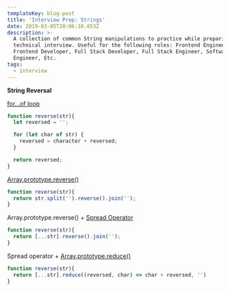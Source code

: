 ```yaml
---
templateKey: blog-post
title: 'Interview Prep: Strings'
date: 2019-03-05T20:06:10.853Z
description: >-
  A collection of common String manipulations to practice while preparing for a
  technical interview. Useful for the following roles: Frontend Engineer,
  Frontend Developer, Full Stack Developer, Full Stack Engineer, Software
  Engineer, Etc.
tags:
  - interview
---
```

**String Reversal**

[for...of loop](https://developer.mozilla.org/en-US/docs/Web/JavaScript/Reference/Statements/for...of)
```js
function reverse(str){
  let reversed = '';

  for (let char of str) {
    reversed = character + reversed;
  }

  return reversed;
}
```

[Array.prototype.reverse()](https://developer.mozilla.org/en-US/docs/Web/JavaScript/Reference/Global_Objects/Array/reverse)
```js
function reverse(str){
  return str.split('').reverse().join('');
}
```
Array.prototype.reverse() + [Spread Operator](https://developer.mozilla.org/en-US/docs/Web/JavaScript/Reference/Operators/Spread_syntax)
```js
function reverse(str){
  return [...str].reverse().join('');
}
```
Spread operator + [Array.prototype.reduce()](https://developer.mozilla.org/en-US/docs/Web/JavaScript/Reference/Global_Objects/Array/Reduce)
```js
function reverse(str){
  return [...str].reduce((reversed, char) => char + reversed, '')
}
```
